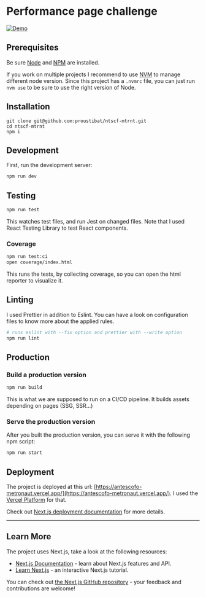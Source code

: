 # Performance page challenge

[![Demo](https://img.shields.io/badge/check%20the%20demo-deployed%20here-2fa4cf.svg)](https://antescofo-metronaut.vercel.app/)

## Prerequisites
Be sure [Node](https://nodejs.org/) and [NPM](https://www.npmjs.com/) are installed.

If you work on multiple projects I recommend to use [NVM](https://github.com/nvm-sh/nvm) to manage different node version.
Since this project has a `.nvmrc` file, you can just run `nvm use` to be sure to use the right version of Node.

## Installation

```$xslt
git clone git@github.com:proustibat/ntscf-mtrnt.git
cd ntscf-mtrnt
npm i
```

## Development

First, run the development server:

```bash
npm run dev
```

## Testing
```bash
npm run test
```
This watches test files, and run Jest on changed files. Note that I used React Testing Library to test React components.

### Coverage
```bash
npm run test:ci
open coverage/index.html
```
This runs the tests, by collecting coverage, so you can open the html reporter to visualize it.

## Linting
I used Prettier in addition to Eslint. You can have a look on configuration files to know more about the applied rules.
```bash
# runs eslint with --fix option and prettier with --write option
npm run lint 
```

## Production

### Build a production version
```bash
npm run build
```
This is what we are supposed to run on a CI/CD pipeline. It builds assets depending on pages (SSG, SSR...)

### Serve the production version
After you built the production version, you can serve it with the following npm script:
```bash
npm run start
```

## Deployment
The project is deployed at this url: [https://antescofo-metronaut.vercel.app/](https://antescofo-metronaut.vercel.app/).
I used the [Vercel Platform](https://vercel.com/new?utm_medium=default-template&filter=next.js&utm_source=create-next-app&utm_campaign=create-next-app-readme) for that.

Check out  [Next.js deployment documentation](https://nextjs.org/docs/deployment) for more details.

---

## Learn More

The project uses Next.js, take a look at the following resources:

- [Next.js Documentation](https://nextjs.org/docs) - learn about Next.js features and API.
- [Learn Next.js](https://nextjs.org/learn) - an interactive Next.js tutorial.

You can check out [the Next.js GitHub repository](https://github.com/vercel/next.js/) - your feedback and contributions are welcome!
